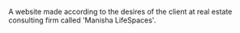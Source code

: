 A website made according to the desires of the client at real estate consulting firm called 'Manisha LifeSpaces'.